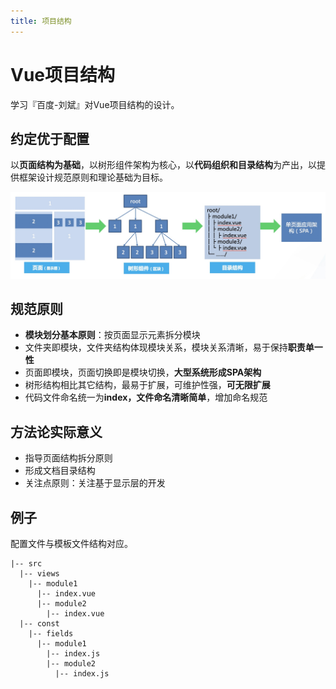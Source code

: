 ```yaml
---
title: 项目结构
---
```


# Vue项目结构

学习『百度-刘斌』对Vue项目结构的设计。

## 约定优于配置

以**页面结构为基础**，以树形组件架构为核心，以**代码组织和目录结构**为产出，以提供框架设计规范原则和理论基础为目标。

![](https://raw.githubusercontent.com/yuhongjing/img-folder/master/img/88DE79B2-E07A-4D6B-B9E9-6095250F38E3.png)

## 规范原则

* **模块划分基本原则**：按页面显示元素拆分模块
* 文件夹即模块，文件夹结构体现模块关系，模块关系清晰，易于保持**职责单一性**
* 页面即模块，页面切换即是模块切换，**大型系统形成SPA架构**
* 树形结构相比其它结构，最易于扩展，可维护性强，**可无限扩展**
* 代码文件命名统一为**index，文件命名清晰简单**，增加命名规范

## 方法论实际意义

* 指导页面结构拆分原则
* 形成文档目录结构
* 关注点原则：关注基于显示层的开发

## 例子

配置文件与模板文件结构对应。

```
|-- src
  |-- views
    |-- module1
      |-- index.vue
      |-- module2
        |-- index.vue
  |-- const
    |-- fields
      |-- module1
        |-- index.js
        |-- module2
          |-- index.js
```